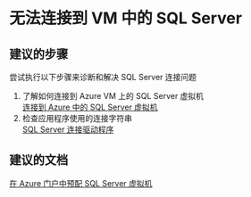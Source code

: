 <properties
    pageTitle="无法连接到 VM 中的 SQL Server"
    description="无法连接到 VM 中的 SQL Server"
    service="microsoft.compute"
    resource="virtualmachines"
    authors="michco"
    displayOrder="26"
    selfHelpType="resource"
    supportTopicIds=""
    resourceTags="WindowsSQL"
    productPesIds="14749"
    cloudEnvironments="public"
/>
    

# 无法连接到 VM 中的 SQL Server

## **建议的步骤**
尝试执行以下步骤来诊断和解决 SQL Server 连接问题

1. 了解如何连接到 Azure VM 上的 SQL Server 虚拟机<br>
[连接到 Azure 中的 SQL Server 虚拟机](https://azure.microsoft.com/documentation/articles/virtual-machines-windows-sql-connect/)
2. 检查应用程序使用的连接字符串<br>
[SQL Server 连接驱动程序](https://msdn.microsoft.com/library/mt654049.aspx)

## **建议的文档**
[在 Azure 门户中预配 SQL Server 虚拟机](https://azure.microsoft.com/documentation/articles/virtual-machines-windows-portal-sql-server-provision/)


<!--HONumber=Jul16_HO3-->


